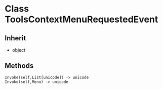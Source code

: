 # Class ToolsContextMenuRequestedEvent

## Inherit

* object

## Methods
```
Invoke(self,List[unicode]) -> unicode
Invoke(self,Menu) -> unicode
```